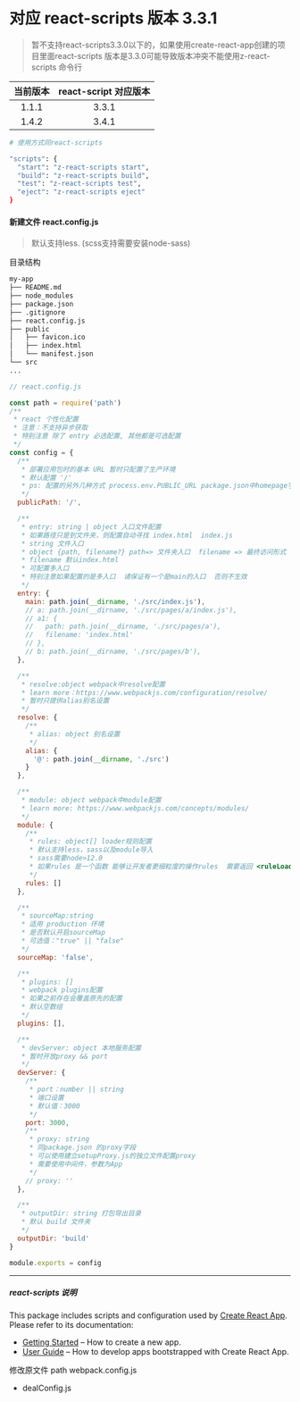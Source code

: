 # 对应 react-scripts 版本 3.3.1
>暂不支持react-scripts3.3.0以下的，如果使用create-react-app创建的项目里面react-scripts 版本是3.3.0可能导致版本冲突不能使用z-react-scripts 命令行


|  当前版本 | react-script 对应版本 |
|:---------:|:---------------------:|
| 1.1.1     |  3.3.1                |
| 1.4.2     |  3.4.1                |


```sh
# 使用方式同react-scripts

"scripts": {
  "start": "z-react-scripts start",
  "build": "z-react-scripts build",
  "test": "z-react-scripts test",
  "eject": "z-react-scripts eject"
}

```
#### 新建文件 react.config.js
> 默认支持less.   (scss支持需要安装node-sass)

目录结构
```sh
my-app
├── README.md
├── node_modules
├── package.json
├── .gitignore
├── react.config.js
├── public
│   ├── favicon.ico
│   ├── index.html
│   └── manifest.json
└── src
...

```

```js
// react.config.js

const path = require('path')
/**
 * react 个性化配置
 * 注意：不支持异步获取
 * 特别注意 除了 entry 必选配置, 其他都是可选配置
 */
const config = {
  /**
   * 部署应用包时的基本 URL 暂时只配置了生产环境
   * 默认配置 '/'
   * ps: 配置的另外几种方式 process.env.PUBLIC_URL package.json中homepage字段
   */
  publicPath: '/',

  /** 
   * entry: string | object 入口文件配置
   * 如果路径只是到文件夹，则配置自动寻找 index.html  index.js
   * string 文件入口
   * object {path, filename?} path=> 文件夹入口  filename => 最终访问形式
   * filename 默认index.html
   * 可配置多入口 
   * 特别注意如果配置的是多入口  请保证有一个是main的入口  否则不生效
   */
  entry: {
    main: path.join(__dirname, './src/index.js'),
    // a: path.join(__dirname, './src/pages/a/index.js'),
    // a1: {
    //   path: path.join(__dirname, './src/pages/a'),
    //   filename: 'index.html'
    // },
    // b: path.join(__dirname, './src/pages/b'),
  },

  /**
   * resolve:object webpack中resolve配置
   * learn more：https://www.webpackjs.com/configuration/resolve/
   * 暂时只提供alias别名设置
   */
  resolve: {
    /**
     * alias: object 别名设置
     */
    alias: {
      '@': path.join(__dirname, './src')
    }
  },

  /**
   * module: object webpack中module配置
   * learn more: https://www.webpackjs.com/concepts/modules/
   */
  module: {
    /**
     * rules: object[] loader规则配置
     * 默认支持less，sass以及module导入
     * sass需要node>12.0
     * 如果rules 是一个函数 能够让开发者更细粒度的操作rules  需要返回 <ruleLoaders>[]
     */
    rules: []
  },

  /**
   * sourceMap:string
   * 适用 production 环境
   * 是否默认开启sourceMap
   * 可选值："true" || "false"
   */
  sourceMap: 'false',

  /**
   * plugins: []
   * webpack plugins配置
   * 如果之前存在会覆盖原先的配置
   * 默认空数组
   */
  plugins: [],

  /**
   * devServer: object 本地服务配置
   * 暂时开放proxy && port
   */
  devServer: {
    /**
     * port：number || string
     * 端口设置
     * 默认值：3000
     */
    port: 3000,
    /** 
     * proxy: string
     * 同package.json 的proxy字段
     * 可以使用建立setupProxy.js的独立文件配置proxy
     * 需要使用中间件，参数为App 
     */
    // proxy: ''
  },

  /**
   * outputDir: string 打包导出目录
   * 默认 build 文件夹
   */
  outputDir: 'build'
}

module.exports = config
```


****
##### react-scripts 说明
This package includes scripts and configuration used by [Create React App](https://github.com/facebook/create-react-app).<br>
Please refer to its documentation:

- [Getting Started](https://facebook.github.io/create-react-app/docs/getting-started) – How to create a new app.
- [User Guide](https://facebook.github.io/create-react-app/) – How to develop apps bootstrapped with Create React App.

修改原文件
path
webpack.config.js
+ dealConfig.js
